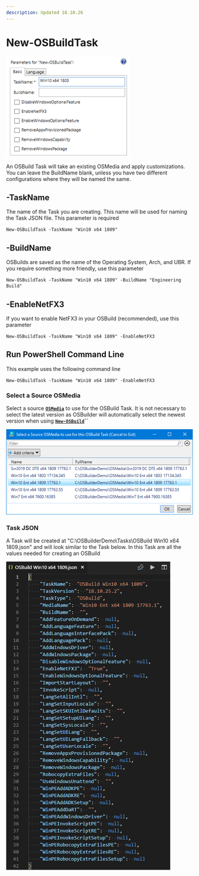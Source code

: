 ```yaml
---
description: Updated 18.10.26
---
```


# New-OSBuildTask

![](../../../.gitbook/assets/2018-10-24_3-05-23.png)

An OSBuild Task will take an existing OSMedia and apply customizations. You can leave the BuildName blank, unless you have two different configurations where they will be named the same.

## -TaskName

The name of the Task you are creating.  This name will be used for naming the Task JSON file.  This parameter is required

```text
New-OSBuildTask -TaskName "Win10 x64 1809"
```

## -BuildName

OSBuilds are saved as the name of the Operating System, Arch, and UBR.  If you require something more friendly, use this parameter

```text
New-OSBuildTask -TaskName "Win10 x64 1809" -BuildName "Engineering Build"
```

## -EnableNetFX3

If you want to enable NetFX3 in your OSBuild \(recommended\), use this parameter

```text
New-OSBuildTask -TaskName "Win10 x64 1809" -EnableNetFX3
```

## Run PowerShell Command Line

This example uses the following command line

```text
New-OSBuildTask -TaskName "Win10 x64 1809" -EnableNetFX3
```

### Select a Source OSMedia

Select a source [**`OSMedia`**](../../osmedia/) to use for the OSBuild Task.  It is not necessary to select the latest version as OSBuilder will automatically select the newest version when using [**`New-OSBuild`**](../new-osbuild.md)**\`\`**

![](../../../.gitbook/assets/2018-10-26_2-18-30.png)

### Task JSON

A Task will be created at "C:\OSBuilderDemo\Tasks\OSBuild Win10 x64 1809.json" and will look similar to the Task below.  In this Task are all the values needed for creating an OSBuild

![](../../../.gitbook/assets/2018-10-26_2-25-30.png)



